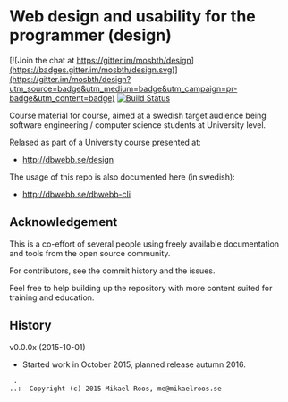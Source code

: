 Web design and usability for the programmer (design)
===================

[![Join the chat at https://gitter.im/mosbth/design](https://badges.gitter.im/mosbth/design.svg)](https://gitter.im/mosbth/design?utm_source=badge&utm_medium=badge&utm_campaign=pr-badge&utm_content=badge)
[![Build Status](https://travis-ci.org/mosbth/design.svg?branch=master)](https://travis-ci.org/mosbth/design)

Course material for course, aimed at a swedish target audience being software engineering / computer science students at University level. 

Relased as part of a University course presented at:

* http://dbwebb.se/design

The usage of this repo is also documented here (in swedish):

* http://dbwebb.se/dbwebb-cli




Acknowledgement
-------------------

This is a co-effort of several people using freely available documentation and tools from the open source community. 

For contributors, see the commit history and the issues.

Feel free to help building up the repository with more content suited for training and education.



History
-------------------

v0.0.0x (2015-10-01)

* Started work in October 2015, planned release autumn 2016.



```                                                            
 .                                                             
..:  Copyright (c) 2015 Mikael Roos, me@mikaelroos.se   
```                                                            
